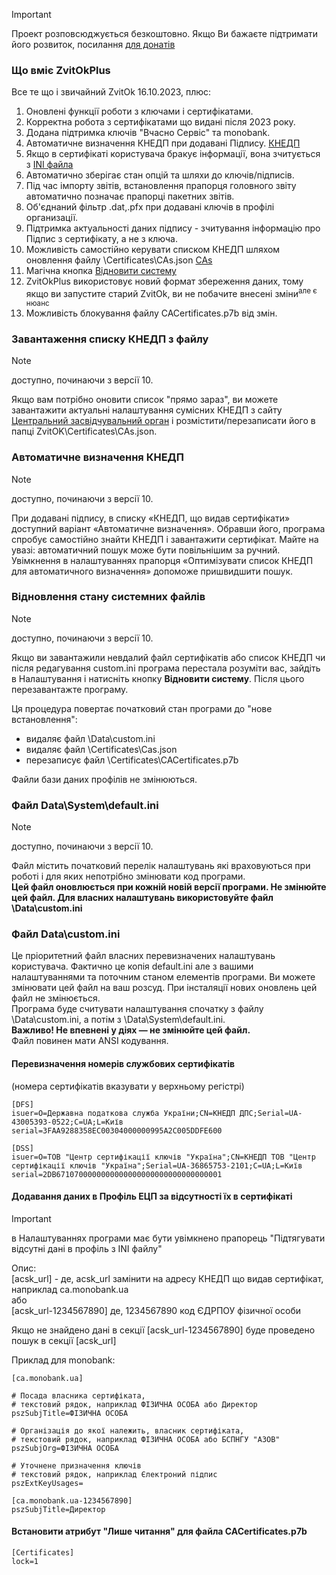 > [!IMPORTANT]  
> Проект розповсюджується безкоштовно.  Якщо Ви бажаєте підтримати його розвиток, посилання [для донатів](https://send.monobank.ua/2MXeqRNEPw)
  

### Що вміє ZvitOkPlus ###

Все те що і звичайний ZvitOk 16.10.2023, плюс:
1. Оновлені функції роботи з ключами і сертифікатами.
2. Корректна робота з сертифікатами що видані після 2023 року.
3. Додана підтримка ключів "Вчасно Сервіс" та monobank.
4. Автоматичне визначення КНЕДП при додавані Підпису. [КНЕДП](#Автоматичне-визначення-КНЕДП)
5. Якщо в сертифікаті користувача бракує інформації, вона зчитується з [INI файла](#Додавання-даних-в-Профіль-ЕЦП-за-відсутності-їх-в-сертифікаті)
6. Автоматично зберігає стан опцій та шляхи до ключів/підписів.
7. Під час імпорту звітів, встановлення прапорця головного звіту автоматично позначає прапорці пакетних звітів.
8. Об'єднаний фільтр .dat,.pfx при додавані ключів в профілі организації.
9. Підтримка актуальності даних підпису - зчитування інформацію про Підпис з сертифікату, а не з ключа. 
10. Можливість самостійно керувати списком КНЕДП шляхом оновлення файлу \Certificates\CAs.json [CAs](#Завантаження-списку-КНЕДП-з-файлу)
11. Магічна кнопка [Відновити систему](#Відновлення-стану-системних-файлів)
12. ZvitOkPlus використовує новий формат збереження даних, тому якщо ви запустите старий ZvitOk, ви не побачите внесені зміни<sup>але є нюанс</sup>
13. Можливість блокування файлу CACertificates.p7b від змін.


### Завантаження списку КНЕДП з файлу ###
> [!NOTE]  
> доступно, починаючи з версії 10.

Якщо вам потрібно оновити список "прямо зараз", ви можете завантажити актуальні налаштування сумісних КНЕДП з сайту [Центральний засвідчувальний орган](https://czo.gov.ua/certificates) і розмістити/перезаписати його в папці ZvitOK\Certificates\CAs.json.

### Автоматичне визначення КНЕДП ###
> [!NOTE]  
> доступно, починаючи з версії 10.

При додавані підпису, в списку «КНЕДП, що видав сертифікати» доступний варіант «Автоматичне визначення». 
Обравши його, програма спробує самостійно знайти КНЕДП і завантажити сертифікат. 
Майте на увазі: автоматичний пошук може бути повільнішим за ручний. 
Увімкнення в налаштуваннях прапорця «Оптимізувати список КНЕДП для автоматичного визначення» допоможе пришвидшити пошук.  

### Відновлення стану системних файлів ###
> [!NOTE]  
> доступно, починаючи з версії 10.

Якщо ви завантажили невдалий файл сертифікатів або список КНЕДП чи після редагування custom.ini програма перестала розуміти вас, зайдіть в Налаштування і натисніть кнопку **Відновити систему**. Після цього перезавантажте програму.

Ця процедура повертає початковий стан програми до "нове встановлення":
- видаляє файл \Data\custom.ini  
- видаляє файл \Certificates\Cas.json  
- перезаписує файл \Certificates\CACertificates.p7b  

Файли бази даних профілів не змінюються.

### Файл Data\System\default.ini ###
> [!NOTE]  
> доступно, починаючи з версії 10.

Файл містить початковий перелік налаштувань які враховуються при роботі і для яких непотрібно змінювати код програми.  
**Цей файл оновлюється при кожній новій версії програми. Не змінюйте цей файл. Для власних налаштувань використовуйте файл \Data\custom.ini**

### Файл Data\custom.ini ###

Це пріоритетний файл власних перевизначених налаштувань користувача. 
Фактично це копія default.ini але з вашими налаштуваннями та поточним станом елементів програми.
Ви можете змінювати цей файл на ваш розсуд. При інсталяції нових оновлень цей файл не змінюється.  
Програма буде считувати налаштування спочатку з файлу \Data\custom.ini, а потім з \Data\System\default.ini.  
**Важливо! Не впевнені у діях — не змінюйте цей файл.**  
Файл повинен мати ANSI кодування.

#### Перевизначення номерів службових сертифікатів ####
(номера сертифікатів вказувати у верхньому регістрі)
```
[DFS]
isuer=O=Державна податкова служба України;CN=КНЕДП ДПС;Serial=UA-43005393-0522;C=UA;L=Київ
serial=3FAA9288358EC00304000000995A2C005DDFE600

[DSS]
isuer=O=ТОВ "Центр сертифікації ключів "Україна";CN=КНЕДП ТОВ "Центр сертифікації ключів "Україна";Serial=UA-36865753-2101;C=UA;L=Київ
serial=2DB6710700000000000000000000000000000001
```

#### Додавання даних в Профіль ЕЦП за відсутності їх в сертифікаті ####
> [!IMPORTANT]  
> в Налаштуваннях програми має бути увімкнено прапорець "Підтягувати відсутні дані в профіль з INI файлу"

Опис:  
[acsk_url] - де, acsk_url замінити на адресу КНЕДП що видав сертифікат, наприклад ca.monobank.ua  
або  
[acsk_url-1234567890]  де, 1234567890 код ЄДРПОУ фізичної особи  

Якщо не знайдено дані в секції [acsk_url-1234567890] буде проведено пошук в секції [acsk_url]

Приклад для monobank:
```
[ca.monobank.ua]

# Посада власника сертифіката, 
# текстовий рядок, наприклад ФІЗИЧНА ОСОБА або Директор
pszSubjTitle=ФІЗИЧНА ОСОБА

# Організація до якої належить, власник сертифіката, 
# текстовий рядок, наприклад ФІЗИЧНА ОСОБА або БСПНГУ "АЗОВ"
pszSubjOrg=ФІЗИЧНА ОСОБА

# Уточнене призначення ключів
# текстовий рядок, наприклад Єлектроний підпис
pszExtKeyUsages=

[ca.monobank.ua-1234567890]
pszSubjTitle=Директор

```

#### Встановити атрибут "Лише читання" для файла CACertificates.p7b ####
```
[Certificates]
lock=1
```
